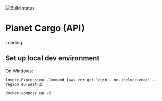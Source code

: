 ![Build status](https://travis-ci.org/hammerspacecouk/php-pure-helpers.svg?branch=master)

# Planet Cargo (API)

Loading...

## Set up local dev environment

On Windows:
```
Invoke-Expression -Command (aws ecr get-login --no-include-email --region eu-west-2)
```

```
docker-compose up -d
```